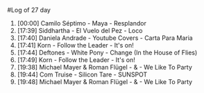 #Log of 27 day

1. [00:00] Camilo Séptimo - Maya - Resplandor
1. [17:39] Siddhartha - El Vuelo del Pez - Loco
1. [17:40] Daniela Andrade - Youtube Covers - Carta Para Maria
1. [17:41] Korn - Follow the Leader - It's on!
1. [17:44] Deftones - White Pony - Change (In the House of Flies)
1. [17:49] Korn - Follow the Leader - It's on!
1. [19:38] Michael Mayer & Roman Flügel - & - We Like To Party
1. [19:44] Com Truise - Silicon Tare - SUNSPOT
1. [19:48] Michael Mayer & Roman Flügel - & - We Like To Party
